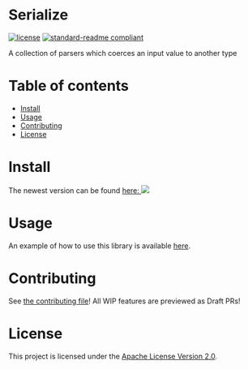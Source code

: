 # Serialize

[![license](https://img.shields.io/github/license/NatroxMC/Serialize?style=for-the-badge&color=b2204c)](../LICENSE)
[![standard-readme compliant](https://img.shields.io/badge/readme%20style-standard-brightgreen.svg?style=for-the-badge)](https://github.com/RichardLitt/standard-readme)

A collection of parsers which coerces an input value to another type

# Table of contents
- [Install](#install)
- [Usage](#usage)
- [Contributing](#contributing)
- [License](#license)

# Install
The newest version can be found [here: ![](https://jitpack.io/v/NatroxMC/Serialize.svg)](https://jitpack.io/#NatroxMC/Serialize)

# Usage
An example of how to use this library is available [here](/demo).

# Contributing
See [the contributing file](CONTRIBUTING.md)!
All WIP features are previewed as Draft PRs!

# License
This project is licensed under the [Apache License Version 2.0](../LICENSE).
